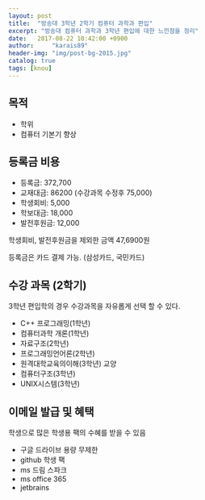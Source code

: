 ```yaml
---
layout: post
title:  "방송대 3학년 2학기 컴퓨터 과학과 편입"
excerpt: "방송대 컴퓨터 과학과 3학년 편입에 대한 느낀점을 정리"
date:   2017-08-22 10:42:00 +0900
author:     "karais89"
header-img: "img/post-bg-2015.jpg"
catalog: true
tags: [knou]
---
```


## 목적

- 학위
- 컴퓨터 기본기 향상

## 등록금 비용

- 등록금: 372,700
- 교재대금: 86200 (수강과목 수정후 75,000)
- 학생회비: 5,000
- 학보대금: 18,000
- 발전후원금: 12,000

학생회비, 발전후원금을 제외한 금액 47,6900원

등록금은 카드 결제 가능. (삼성카드, 국민카드)

## 수강 과목 (2학기)

3학년 편입학의 경우 수강과목을 자유롭게 선택 할 수 있다.

- C++ 프로그래밍(1학년)
- 컴퓨터과학 개론(1학년)
- 자료구조(2학년)
- 프로그래밍언어론(2학년)
- 원격대학교육의이해(3학년) 교양
- 컴퓨터구조(3학년)
- UNIX시스템(3학년)

## 이메일 발급 및 혜택

학생으로 많은 학생용 팩의 수혜를 받을 수 있음

- 구글 드라이브 용량 무제한
- github 학생 팩
- ms 드림 스파크
- ms office 365
- jetbrains